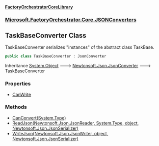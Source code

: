 #### [FactoryOrchestratorCoreLibrary](./FactoryOrchestratorCoreLibrary.md 'FactoryOrchestratorCoreLibrary')
### [Microsoft.FactoryOrchestrator.Core.JSONConverters](./Microsoft-FactoryOrchestrator-Core-JSONConverters.md 'Microsoft.FactoryOrchestrator.Core.JSONConverters')
## TaskBaseConverter Class
TaskBaseConverter serializes "instances" of the abstract class TaskBase.  
```csharp
public class TaskBaseConverter : JsonConverter
```
Inheritance [System.Object](https://docs.microsoft.com/en-us/dotnet/api/System.Object 'System.Object') &#129106; [Newtonsoft.Json.JsonConverter](https://docs.microsoft.com/en-us/dotnet/api/Newtonsoft.Json.JsonConverter 'Newtonsoft.Json.JsonConverter') &#129106; TaskBaseConverter  
### Properties
- [CanWrite](./Microsoft-FactoryOrchestrator-Core-JSONConverters-TaskBaseConverter-CanWrite.md 'Microsoft.FactoryOrchestrator.Core.JSONConverters.TaskBaseConverter.CanWrite')
### Methods
- [CanConvert(System.Type)](./Microsoft-FactoryOrchestrator-Core-JSONConverters-TaskBaseConverter-CanConvert(System-Type).md 'Microsoft.FactoryOrchestrator.Core.JSONConverters.TaskBaseConverter.CanConvert(System.Type)')
- [ReadJson(Newtonsoft.Json.JsonReader, System.Type, object, Newtonsoft.Json.JsonSerializer)](./Microsoft-FactoryOrchestrator-Core-JSONConverters-TaskBaseConverter-ReadJson(Newtonsoft-Json-JsonReader_System-Type_object_Newtonsoft-Json-JsonSerializer).md 'Microsoft.FactoryOrchestrator.Core.JSONConverters.TaskBaseConverter.ReadJson(Newtonsoft.Json.JsonReader, System.Type, object, Newtonsoft.Json.JsonSerializer)')
- [WriteJson(Newtonsoft.Json.JsonWriter, object, Newtonsoft.Json.JsonSerializer)](./Microsoft-FactoryOrchestrator-Core-JSONConverters-TaskBaseConverter-WriteJson(Newtonsoft-Json-JsonWriter_object_Newtonsoft-Json-JsonSerializer).md 'Microsoft.FactoryOrchestrator.Core.JSONConverters.TaskBaseConverter.WriteJson(Newtonsoft.Json.JsonWriter, object, Newtonsoft.Json.JsonSerializer)')
